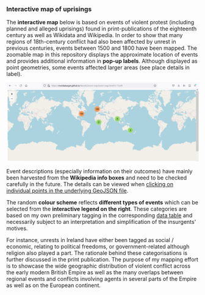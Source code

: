 ### Interactive map of uprisings

The **interactive map** below is based on events of violent protest (including planned and alleged uprisings) found in print-publications of the eighteenth century as well as Wikidata and Wikipedia. In order to show that many regions of 18th-century conflict had also been affected by unrest in previous centuries, events between 1500 and 1800 have been mapped. The zoomable map in this repository displays the approximate location of events and provides additional information in **pop-up labels**. Although displayed as point geometries, some events affected larger areas (see place details in label).

[<img src="./assets/MAP_screenshot-events.png"/>](https://monikabarget.github.io/Revolts/event-map/event-map.html)

Event descriptions (especially information on their outcomes) have mainly been harvested from the **Wikipedia info boxes** and need to be checked carefully in the future. The details can be viewed when <a href="https://github.com/MonikaBarget/Revolts/blob/master/MAP_events.geojson">clicking on individual points in the underlying GeoJSON file</a>.

The random **colour scheme** reflects **different types of events** which can be selected from the **interactive legend on the right**. These categories are based on my own preliminary tagging in the corresponding [data table](https://github.com/MonikaBarget/Revolts/blob/master/TABLE_events_1513-1819.csv) and necessarily subject to an interpretation and simplification of the insurgents' motives.

For instance, unrests in Ireland have either been tagged as social / economic, relating to political freedoms, or government-related although religion also played a part. The rationale behind these categorisations is further discussed in the print publication. The purpose of my mapping effort is to showcase the wide geographic distribution of violent conflict across the early modern British Empire as well as the many overlaps between regional events and conflicts involving agents in several parts of the Empire as well as on the European continent.

